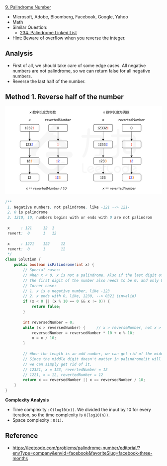 [9. Palindrome Number](https://leetcode.com/problems/palindrome-number/)

* Microsoft, Adobe, Bloomberg, Facebook, Google, Yahoo
* Math
* Similar Question:
    * [234. Palindrome Linked List](https://leetcode.com/problems/palindrome-linked-list/)
* Hint: Beware of overflow when you reverse the integer.


## Analysis

* First of all, we should take care of some edge cases. All negative numbers are not palindrome, so we can return false for all negative numbers.
* Reverse the last half of the number.


## Method 1. Reverse half of the number
![](images/0009_Palindrome_Number.png)
```java
/**
 1. Negative numbers, not palindrome, like -121 --> 121-
 2. 0 is palindrome
 3. 1210, 10, numbers begins with or ends with 0 are not palindrom

 x     : 121     12  1
 revert:  0      1   12

 x     : 1221    122     12  
 revert:  0      1       12
 */
class Solution {
    public boolean isPalindrome(int x) {
        // Special cases:
        // When x < 0, x is not a palindrome. Also if the last digit of the number is 0, in order to be a palindrome,
        // the first digit of the number also needs to be 0, and only 0 satisfy this property.
        // Corner case:
        // 1. x is a negative number, like -123
        // 2. x ends with 0, like, 1230, --> 0321 (invalid)
        if (x < 0 || (x % 10 == 0 && x != 0)) {
            return false;
        }

        int reversedNumber = 0;
        while (x > reversedNumber) {     // x > reverseNumber, not x > 0
            reversedNumber = reversedNumber * 10 + x % 10;
            x = x / 10;
        }

        // When the length is an odd number, we can get rid of the middle digit by reversedNumber/10
        // Since the middle digit doesn't matter in palindrome(it will always equal to itself), 
        // we can simply get rid of it.
        // 12321, x = 123, revertedNumber = 12
        // 1221, x = 12, revertedNumber = 12
        return x == reversedNumber || x == reversedNumber / 10;
    }
}
```
**Complexity Analysis**
* Time complexity : `O(log10(n))`. We divided the input by 10 for every iteration, so the time complexity is `O(log10(n))`.
* Space complexity : `O(1)`.


## Reference
* https://leetcode.com/problems/palindrome-number/editorial/?envType=company&envId=facebook&favoriteSlug=facebook-three-months